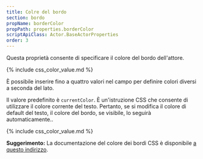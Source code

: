 ```yaml
---
title: Colre del bordo
section: bordo
propName: borderColor
propPath: properties.borderColor
scriptApiClass: Actor.BaseActorProperties
order: 3
---
```

Questa proprietà consente di specificare il colore del bordo dell'attore.

{% include css_color_value.md %}

È possibile inserire fino a quattro valori nel campo per definire colori diversi a seconda del lato.

Il valore predefinito è `currentColor`. È un'istruzione CSS che consente di utilizzare il colore corrente del testo. Pertanto, se si modifica il colore di default del testo, il colore del bordo, se visibile, lo seguirà automaticamente..

{% include css_color_value.md %}

**Suggerimento:**
La documentazione del colore dei bordi CSS è disponibile [a questo indirizzo](https://developer.mozilla.org/fr/docs/Web/CSS/border-color).
